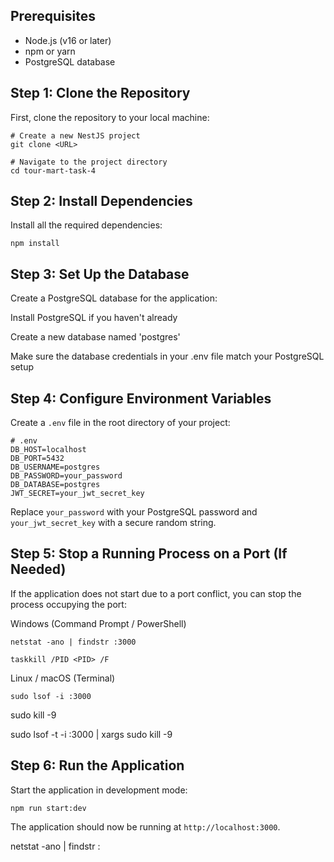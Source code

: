 ## Prerequisites
- Node.js (v16 or later)
- npm or yarn
- PostgreSQL database


## Step 1: Clone the Repository

First, clone the repository to your local machine:

```shellscript
# Create a new NestJS project
git clone <URL>

# Navigate to the project directory
cd tour-mart-task-4
```

## Step 2: Install Dependencies

Install all the required dependencies:

```shellscript
npm install
```

## Step 3: Set Up the Database

Create a PostgreSQL database for the application:

Install PostgreSQL if you haven't already

Create a new database named 'postgres'

Make sure the database credentials in your .env file match your PostgreSQL setup

## Step 4: Configure Environment Variables

Create a `.env` file in the root directory of your project:

```shellscript
# .env
DB_HOST=localhost
DB_PORT=5432
DB_USERNAME=postgres
DB_PASSWORD=your_password
DB_DATABASE=postgres
JWT_SECRET=your_jwt_secret_key
```

Replace `your_password` with your PostgreSQL password and `your_jwt_secret_key` with a secure random string.

## Step 5: Stop a Running Process on a Port (If Needed)
If the application does not start due to a port conflict, you can stop the process occupying the port:

Windows (Command Prompt / PowerShell)
```shellscript
netstat -ano | findstr :3000
```

```shellscript
taskkill /PID <PID> /F
```

Linux / macOS (Terminal)

```shellscript
sudo lsof -i :3000
```

sudo kill -9 <PID>

sudo lsof -t -i :3000 | xargs sudo kill -9

## Step 6: Run the Application

Start the application in development mode:

```shellscript
npm run start:dev
```

The application should now be running at `http://localhost:3000`.


netstat -ano | findstr :<PORT>
